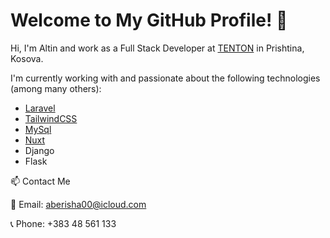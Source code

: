 # Welcome to My GitHub Profile! 👋

Hi, I'm Altin and work as a Full Stack Developer at [TENTON](https://www.tenton.co) in Prishtina, Kosova.

I'm currently working with and passionate about the following technologies (among many others):

- [Laravel](https://laravel.com/)
- [TailwindCSS](https://tailwindcss.com/)
- [MySql](https://www.mysql.com/)
- [Nuxt](https://nuxt.com/)
- Django
- Flask

📫 Contact Me

📧 Email: aberisha00@icloud.com

📞 Phone: +383 48 561 133

